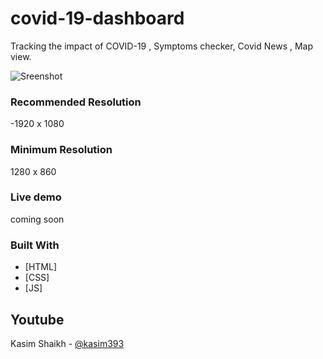 # covid-19-dashboard
Tracking the impact of COVID-19 , Symptoms checker, Covid News , Map view.

![Sreenshot](https://i.ibb.co/FwHz0Mj/Screenshot-1.png)

### Recommended Resolution
-1920 x 1080

### Minimum Resolution
1280 x 860

### Live demo
coming soon

### Built With
- [HTML]
- [CSS]
- [JS]

## Youtube
Kasim Shaikh - [@kasim393](https://www.youtube.com/user/kasim393)
